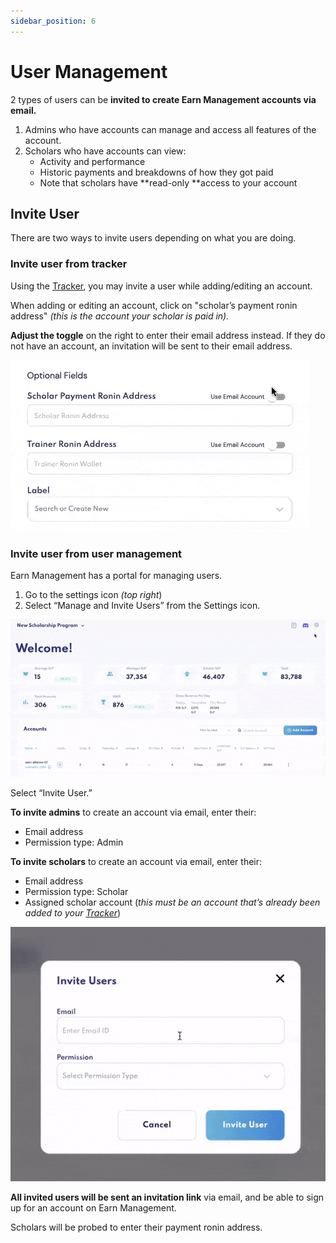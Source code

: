 ```yaml
---
sidebar_position: 6
---
```


# User Management

2 types of users can be **invited to create Earn Management accounts via email.**

1. Admins who have accounts can manage and access all features of the account.
2. Scholars who have accounts can view:
   * Activity and performance 
   * Historic payments and breakdowns of how they got paid
   * Note that scholars have **read-only **access to your account

## Invite User
There are two ways to invite users depending on what you are doing.

### Invite user from tracker

Using the [Tracker](tracker.md), you may invite a user while adding/editing an account.

When adding or editing an account, click on "scholar’s payment ronin address" _(this is the account your scholar is paid in)._

**Adjust the toggle** on the right to enter their email address instead. If they do not have an account, an invitation will be sent to their email address.

![use scholar email](01_Tracker_Use_Scholar_Email.gif)

### Invite user from user management

Earn Management has a portal for managing users.

1. Go to the settings icon _(top right_)
2. Select “Manage and Invite Users” from the Settings icon.

![invite user](06_InviteUser_Select_from_Settings.gif)

Select “Invite User.”

**To invite admins** to create an account via email, enter their:

* Email address
* Permission type: Admin 

**To invite scholars** to create an account via email, enter their:

* Email address
* Permission type: Scholar
* Assigned scholar account (_this must be an account that’s already been added to your [Tracker](tracker.md)_)
  
![invite scholar](06_InviteUser_Scholar.gif)

**All invited users will be sent an invitation link** via email, and be able to sign up for an account on Earn Management.

Scholars will be probed to enter their payment ronin address. 
